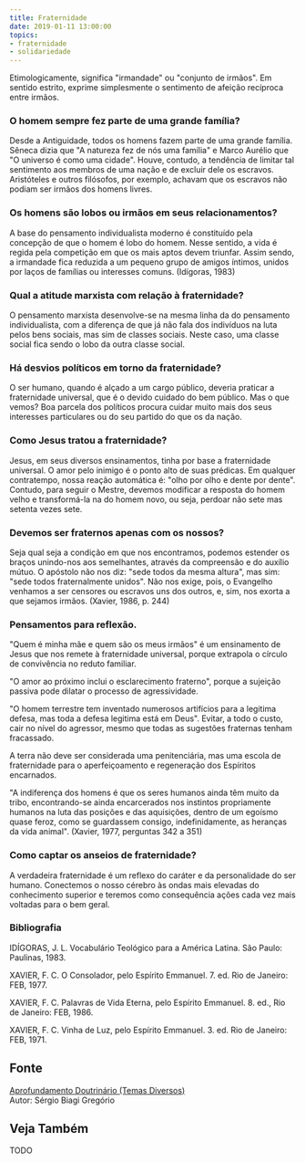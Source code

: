 ```yaml
---
title: Fraternidade
date: 2019-01-11 13:00:00
topics: 
- fraternidade
- solidariedade
---
```


Etimologicamente, significa "irmandade" ou "conjunto de irmãos". Em
sentido estrito, exprime simplesmente o sentimento de afeição recíproca
entre irmãos.

### O homem sempre fez parte de uma grande família?
Desde a Antiguidade, todos os homens fazem parte de uma grande família.
Sêneca dizia que "A natureza fez de nós uma família" e Marco Aurélio que
"O universo é como uma cidade". Houve, contudo, a tendência de limitar
tal sentimento aos membros de uma nação e de excluir dele os escravos.
Aristóteles e outros filósofos, por exemplo, achavam que os escravos não
podiam ser irmãos dos homens livres.

### Os homens são lobos ou irmãos em seus relacionamentos?
A base do pensamento individualista moderno é constituído pela concepção
de que o homem é lobo do homem. Nesse sentido, a vida é regida pela
competição em que os mais aptos devem triunfar. Assim sendo, a irmandade
fica reduzida a um pequeno grupo de amigos íntimos, unidos por laços de
famílias ou interesses comuns. (Idígoras, 1983)

### Qual a atitude marxista com relação à fraternidade?
O pensamento marxista desenvolve-se na mesma linha da do pensamento
individualista, com a diferença de que já não fala dos indivíduos na
luta pelos bens sociais, mas sim de classes sociais. Neste caso, uma
classe social fica sendo o lobo da outra classe social.

### Há desvios políticos em torno da fraternidade?
O ser humano, quando é alçado a um cargo público, deveria praticar a
fraternidade universal, que é o devido cuidado do bem público. Mas o que
vemos? Boa parcela dos políticos procura cuidar muito mais dos seus
interesses particulares ou do seu partido do que os da nação.

### Como Jesus tratou a fraternidade?
Jesus, em seus diversos ensinamentos, tinha por base a fraternidade
universal. O amor pelo inimigo é o ponto alto de suas prédicas. Em
qualquer contratempo, nossa reação automática é: "olho por olho e dente
por dente". Contudo, para seguir o Mestre, devemos modificar a resposta
do homem velho e transformá-la na do homem novo, ou seja, perdoar não
sete mas setenta vezes sete.

### Devemos ser fraternos apenas com os nossos?
Seja qual seja a condição em que nos encontramos, podemos estender os
braços unindo-nos aos semelhantes, através da compreensão e do auxílio
mútuo. O apóstolo não nos diz: "sede todos da mesma altura", mas sim:
"sede todos fraternalmente unidos". Não nos exige, pois, o Evangelho
venhamos a ser censores ou escravos uns dos outros, e, sim, nos exorta a
que sejamos irmãos. (Xavier, 1986, p. 244)

### Pensamentos para reflexão.

"Quem é minha mãe e quem são os meus irmãos" é um ensinamento de Jesus
que nos remete à fraternidade universal, porque extrapola o círculo de
convivência no reduto familiar.

"O amor ao próximo inclui o esclarecimento fraterno", porque a sujeição
passiva pode dilatar o processo de agressividade.

"O homem terrestre tem inventado numerosos artifícios para a legitima
defesa, mas toda a defesa legitima está em Deus". Evitar, a todo o
custo, cair no nível do agressor, mesmo que todas as sugestões fraternas
tenham fracassado.

A terra não deve ser considerada uma penitenciária, mas uma escola de
fraternidade para o aperfeiçoamento e regeneração dos Espíritos
encarnados.

"A indiferença dos homens é que os seres humanos ainda têm muito da
tribo, encontrando-se ainda encarcerados nos instintos propriamente
humanos na luta das posições e das aquisições, dentro de um egoísmo
quase feroz, como se guardassem consigo, indefinidamente, as heranças da
vida animal". (Xavier, 1977, perguntas 342 a 351)

### Como captar os anseios de fraternidade?
A verdadeira fraternidade é um reflexo do caráter e da personalidade do
ser humano. Conectemos o nosso cérebro às ondas mais elevadas do
conhecimento superior e teremos como consequência ações cada vez mais
voltadas para o bem geral.

### Bibliografia
IDÍGORAS, J. L. Vocabulário Teológico para a América Latina. São
Paulo: Paulinas, 1983.

XAVIER, F. C. O Consolador, pelo Espírito Emmanuel. 7. ed. Rio de
Janeiro: FEB, 1977.

XAVIER, F. C. Palavras de Vida Eterna, pelo Espírito Emmanuel. 8. ed.,
Rio de Janeiro: FEB, 1986.

XAVIER, F. C. Vinha de Luz, pelo Espírito Emmanuel. 3. ed. Rio de
Janeiro: FEB, 1971.

## Fonte
[Aprofundamento Doutrinário (Temas Diversos)](https://sites.google.com/view/aprofundamentodoutrinario/fraternidade)  
Autor: Sérgio Biagi Gregório



## Veja Também
TODO


